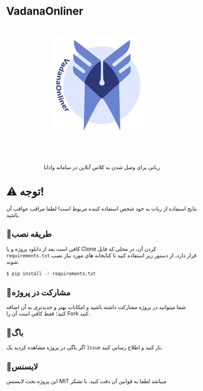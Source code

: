 # VadanaOnliner
<div align='center'>
  <br>
  <p>
    <a href='https://github.com/erfannjz/VadanaOnliner'><img src='https://github.com/erfannjz/VadanaOnliner/blob/main/images/vadanaonliner.png' width='256' alt='VadanaOnliner Logo' /></a>
  </p>
    <br>
  <p>
    <img src='https://img.shields.io/badge/License-MIT-blue' alt='' />  <img src='https://img.shields.io/badge/Testing-passing-green?logo=github' alt='' />
    <br>
  </p>
  <p>
  رباتی برای وصل شدن به کلاس آنلاین در سامانه وادانا
  </p>
</div>


# ⚠ توجه!
نتایج استفاده از ربات به خود شخص استفاده کننده مربوط است! لطفا مراقب عواقب آن باشید.

## 🔹طریقه نصب
کافی است بعد از دانلود پروژه و یا Clone کردن آن، در محلی که فایل `requirements.txt` قرار دارد، از دستور زیر استفاده کنید تا کتابخانه های مورد نیاز نصب شوند.  
```bash
$ pip install -r requirements.txt
```

## 🔹مشارکت در پروژه

شما میتوانید در پروژه مشارکت داشته باشید و امکانات بهتر و جدیدتری به آن اضافه کنید؛ فقط کافی است آن را Fork کنید.


## 🔹باگ
اگر باگی در پروژه مشاهده کردید یک `Issue` باز کنید و اطلاع رسانی کنید.

## 🔹لایسنس
این پروژه تحت لایسنس MIT میباشد لطفا به قوانین آن دقت کنید. با تشکر
